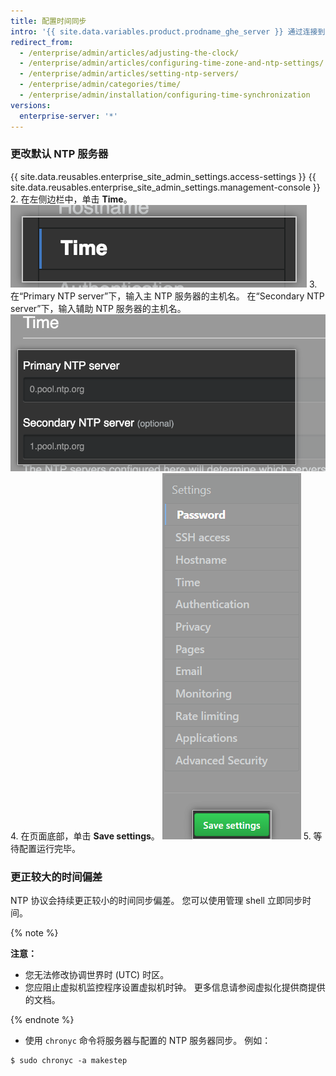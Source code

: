 ```yaml
---
title: 配置时间同步
intro: '{{ site.data.variables.product.prodname_ghe_server }} 通过连接到 NTP 服务器自动同步其时钟。 您可以设置用于同步时钟的 NTP 服务器，也可以使用默认 NTP 服务器。'
redirect_from:
  - /enterprise/admin/articles/adjusting-the-clock/
  - /enterprise/admin/articles/configuring-time-zone-and-ntp-settings/
  - /enterprise/admin/articles/setting-ntp-servers/
  - /enterprise/admin/categories/time/
  - /enterprise/admin/installation/configuring-time-synchronization
versions:
  enterprise-server: '*'
---
```


### 更改默认 NTP 服务器

{{ site.data.reusables.enterprise_site_admin_settings.access-settings }}
{{ site.data.reusables.enterprise_site_admin_settings.management-console }}
2. 在左侧边栏中，单击 **Time**。 ![{{ site.data.variables.enterprise.management_console }} 边栏中的 Time 按钮](/assets/images/enterprise/management-console/sidebar-time.png)
3. 在“Primary NTP server”下，输入主 NTP 服务器的主机名。 在“Secondary NTP server”下，输入辅助 NTP 服务器的主机名。 ![{{ site.data.variables.enterprise.management_console }} 中用于主 NTP 服务器和辅助 NTP 服务器的字段](/assets/images/enterprise/management-console/ntp-servers.png)
4. 在页面底部，单击 **Save settings**。 ![{{ site.data.variables.enterprise.management_console }} 中的 Save settings 按钮](/assets/images/enterprise/management-console/save-settings.png)
5. 等待配置运行完毕。

### 更正较大的时间偏差

NTP 协议会持续更正较小的时间同步偏差。 您可以使用管理 shell 立即同步时间。

{% note %}

**注意：**
 - 您无法修改协调世界时 (UTC) 时区。
 - 您应阻止虚拟机监控程序设置虚拟机时钟。 更多信息请参阅虚拟化提供商提供的文档。

{% endnote %}

- 使用 `chronyc` 命令将服务器与配置的 NTP 服务器同步。 例如：

```shell
$ sudo chronyc -a makestep
```

